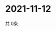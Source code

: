 # 2021-11-12
  共 0条

  <!-- BEGIN -->
  <!-- 最后更新时间Fri Nov 12 2021 07:03:51 GMT+0000 (Coordinated Universal Time) -->
  
  <!-- END -->
  
  